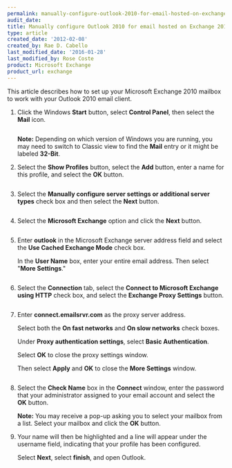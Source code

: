 ```yaml
---
permalink: manually-configure-outlook-2010-for-email-hosted-on-exchange-2010/
audit_date:
title: Manually configure Outlook 2010 for email hosted on Exchange 2010
type: article
created_date: '2012-02-08'
created_by: Rae D. Cabello
last_modified_date: '2016-01-28'
last_modified_by: Rose Coste
product: Microsoft Exchange
product_url: exchange
---
```


This article describes how to set up your
Microsoft Exchange 2010 mailbox
to work with your
Outlook 2010 email client.

1. Click the Windows **Start** button, select **Control Panel**, then select the
   **Mail** icon.

   <img src="{% asset_path exchange/manually-configure-outlook-2010-for-email-hosted-on-exchange-2010/(E%26A)Outlook2010ExchangeTwo.png %}" alt="" />

   **Note:** Depending on which version of Windows you are running, you may need
   to switch to Classic view to find the **Mail** entry or it might be
   labeled **32-Bit**.

2. Select the **Show Profiles** button, select the **Add** button,
   enter a name for this profile, and select the **OK** button.

   <img src="{% asset_path exchange/manually-configure-outlook-2010-for-email-hosted-on-exchange-2010/(E%26A)Outlook2010Exchange4.png %}" alt="" />

3. Select the **Manually configure server settings or additional server
   types** check box and then select the **Next** button.

   <img src="{% asset_path exchange/manually-configure-outlook-2010-for-email-hosted-on-exchange-2010/(E%26A)Outlook2010Exchange50.png %}" alt="" />

4. Select the **Microsoft Exchange** option and click
   the **Next** button.

   <img src="{% asset_path exchange/manually-configure-outlook-2010-for-email-hosted-on-exchange-2010/(E%26A)Outlook2010Exchange6.png %}" alt="" />

5. Enter **outlook** in the Microsoft Exchange server address field
   and select the **Use Cached Exchange Mode** check box.

   In the **User Name** box, enter your entire email address.
   Then select "**More Settings**."

   <img src="{% asset_path exchange/manually-configure-outlook-2010-for-email-hosted-on-exchange-2010/(E%26A)Outlook2010WithExchange2010.png %}" alt="" />

6. Select the **Connection** tab, select the **Connect to
   Microsoft Exchange** **using HTTP** check box, and select
   the **Exchange Proxy Settings** button.

   <img src="{% asset_path exchange/manually-configure-outlook-2010-for-email-hosted-on-exchange-2010/(E%26A)Outlook2010Exchange8.png %}" alt="" />

7. Enter **connect.emailsrvr.com** as the proxy server address.

   Select both the **On fast networks** and **On slow networks** check boxes.

   Under **Proxy authentication settings**, select **Basic
   Authentication**.  

   Select **OK** to close the proxy settings window.

   Then select **Apply** and **OK** to close the **More Settings** window.

   <img src="{% asset_path exchange/manually-configure-outlook-2010-for-email-hosted-on-exchange-2010/(E%26A)Outlook2010WithExchange20102.png %}" alt="" />

8. Select the **Check Name** box in the **Connect** window, enter the
   password that your
   administrator assigned to your
   email account and select the **OK** button.

   **Note:** You may receive a pop-up asking you to select your mailbox from a
   list. Select your mailbox and click the **OK** button.

9. Your name will then be highlighted and a line will appear under the
   username field, indicating that your profile has been configured.

   Select **Next**, select **finish**, and open Outlook.

   <img src="{% asset_path exchange/manually-configure-outlook-2010-for-email-hosted-on-exchange-2010/(E%26A)Outlook2010WithExchange20103.png %}" alt="" />
